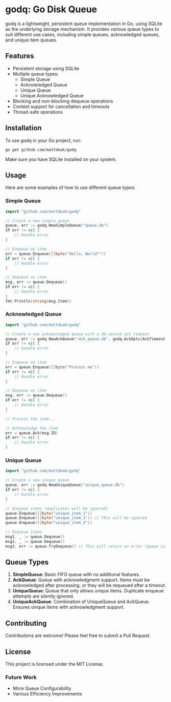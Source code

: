 # godq: Go Disk Queue

godq is a lightweight, persistent queue implementation in Go, using SQLite as the underlying storage mechanism. It provides various queue types to suit different use cases, including simple queues, acknowledged queues, and unique item queues.

## Features

- Persistent storage using SQLite
- Multiple queue types:
  - Simple Queue
  - Acknowledged Queue
  - Unique Queue
  - Unique Acknowledged Queue
- Blocking and non-blocking dequeue operations
- Context support for cancellation and timeouts
- Thread-safe operations

## Installation

To use godq in your Go project, run:

```
go get github.com/mattdeak/godq
```

Make sure you have SQLite installed on your system.

## Usage

Here are some examples of how to use different queue types:

### Simple Queue

```go
import "github.com/mattdeak/godq"

// Create a new simple queue
queue, err := godq.NewSimpleQueue("queue.db")
if err != nil {
    // Handle error
}

// Enqueue an item
err = queue.Enqueue([]byte("Hello, World!"))
if err != nil {
    // Handle error
}

// Dequeue an item
msg, err := queue.Dequeue()
if err != nil {
    // Handle error
}
fmt.Println(string(msg.Item))
```

### Acknowledged Queue

```go
import "github.com/mattdeak/godq"

// Create a new acknowledged queue with a 30-second ack timeout
queue, err := godq.NewAckQueue("ack_queue.db", godq.AckOpts{AckTimeout: 30 * time.Second})
if err != nil {
    // Handle error
}

// Enqueue an item
err = queue.Enqueue([]byte("Process me"))
if err != nil {
    // Handle error
}

// Dequeue an item
msg, err := queue.Dequeue()
if err != nil {
    // Handle error
}

// Process the item...

// Acknowledge the item
err = queue.Ack(msg.ID)
if err != nil {
    // Handle error
}
```

### Unique Queue

```go
import "github.com/mattdeak/godq"

// Create a new unique queue
queue, err := godq.NewUniqueQueue("unique_queue.db")
if err != nil {
    // Handle error
}

// Enqueue items (duplicates will be ignored)
queue.Enqueue([]byte("unique_item_1"))
queue.Enqueue([]byte("unique_item_1")) // This will be ignored
queue.Enqueue([]byte("unique_item_2"))

// Dequeue items
msg1, _ := queue.Dequeue()
msg2, _ := queue.Dequeue()
msg3, err := queue.TryDequeue() // This will return an error (queue is empty)
```

## Queue Types

1. **SimpleQueue**: Basic FIFO queue with no additional features.
2. **AckQueue**: Queue with acknowledgment support. Items must be acknowledged after processing, or they will be requeued after a timeout.
3. **UniqueQueue**: Queue that only allows unique items. Duplicate enqueue attempts are silently ignored.
4. **UniqueAckQueue**: Combination of UniqueQueue and AckQueue. Ensures unique items with acknowledgment support.

## Contributing

Contributions are welcome! Please feel free to submit a Pull Request.

## License

This project is licensed under the MIT License.


### Future Work
- More Queue Configurability
- Various Efficiency Improvements
